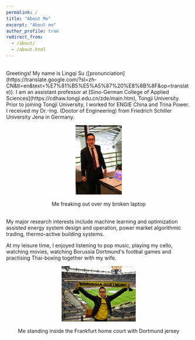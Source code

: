 ```yaml
---
permalink: /
title: "About Me"
excerpt: "About me"
author_profile: true
redirect_from: 
  - /about/
  - /about.html
---
```


<br/>
Greetings! My name is Lingqi Su ([pronunciation](https://translate.google.com/?sl=zh-CN&tl=en&text=%E7%81%B5%E5%A5%87%20%E8%8B%8F&op=translate)). I am an assistant professor at [Sino-German College of Applied Sciences](https://cdhaw.tongji.edu.cn/zde/main.htm), Tongji University. Prior to joining Tongji University, I worked for ENGIE China and Trina Power. I received my Dr.-Ing. (Doctor of Engineering) from Friedrich Schiller University Jena in Germany. 


<p align="center"><img src="/images/bachelor.jpg" alt="Don't mess with me, I'll eat you" width="25%"/></p>
<center>Me freaking out over my broken laptop</center>

<br/>

My major research interests include machine learning and optimization assisted energy system design and operation, power market algorithmic trading, thermo-active building systems. 

At my leisure time, I enjoyed listening to pop music, playing my cello, watching movies, watching Borussia Dortmund's footbal games and practising Thai-boxing together with my wife.

<p align="center"><img src="/images/bvb.JPG" alt="" width="40%"/></p>
<center>Me standing inside the Frankfurt home court with Dortmund jersey</center>

<br/>
